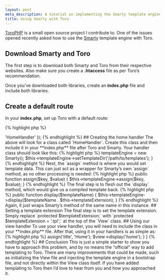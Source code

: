 ```yaml
---
layout: post
meta_description: A tutorial on implementing the Smarty template engine into a ToroPHP app.
title: Using Smarty with Toro
---
```

[ToroPHP](https://github.com/anandkunal/ToroPHP/) is a small open source project I contribute to.
One of the issues opened recently asked how to use the [Smarty](http://www.smarty.net/) template engine with Toro.

## Download Smarty and Toro

The first step is to download both Smarty and Toro from their respective websites.
Also make sure you create a **.htaccess** file as per Toro’s recommendation.

Once you’ve downloaded both libraries, create an **index.php** file and include both libraries.

## Create a default route

In your **index.php**, set up Toro with a default route:

{% highlight php %}
<?php
require('/path/to/Toro.php');
require('/path/to/Smarty.class.php');

Toro::serve(array(
    '/' => 'HomeHandler'
));
{% endhighlight %}

## Creating the home handler

The above will look for a class called `HomeHandler`.
Create this class and then include it in your **index.php** file after Toro and Smarty.

Your handler class should look like this:

{% highlight php %}
<?php
class HomeHandler
{
    public function get()
    {
        // TODO
    }
}
{% endhighlight %}

## Creating a view handler

I like to wrap my view logic into a class that I can then include in my handlers in Toro projects.
The class is simple, and has a signature that looks a little like this:

{% highlight php %}
<?php
class View
{
    protected $templateEngine;
    protected $templateExtension;

    public function __construct() {}
    public function assign($key, $value) {}
    public function display($templateName) {}
}
{% endhighlight %}

The theory is, I can change my template engine from Smarty to say, Twig, without having to re-write any view logic in my handlers.

## Fleshing out the view handler

First, let’s flesh out the constructor. Here I’ll set up Smarty and any configuration variables.

{% highlight php %}
public function __construct()
{
    $this->templateEngine = new Smarty();
    $this->templateEngine->setTemplateDir('/path/to/templates');
}
{% endhighlight %}

Next, the `assign` method is where you would set template data.
This can just act as a wrapper for Smarty’s own `assign` method, as no other processing is needed:

{% highlight php %}
public function assign($key, $value)
{
    $this->templateEngine->assign($key, $value);
}
{% endhighlight %}

The final step is to flesh out the `display` method, which would give us a compiled template back.

{% highlight php %}
public function display($templateName)
{
    $this->templateEngine->display($templateName . $this->templateExtension);
}
{% endhighlight %}

Again, it just wraps Smarty’s method of the same name in this instance.

## Setting a template extension

The final step is to set the template extension.
Simply replace `protected $templateExtension;` with `protected $templateExtension = '.tpl';` at the top of the `View` class.

## Using our view handler

To use your view handler, you will need to include the class in your **index.php** file.
After that, using it in your handlers is as simple as:

{% highlight php %}
<?php
class HomeHandler
{
    public function get()
    {
        $view = new View();
        $view->assign('title', 'Home');
        $view->display('home');
    }
}
{% endhighlight %}

## Conclusion

This is just a simple starter to show you have to approach this problem, and by no means the “official” way to add templating to Toro.
There are many improvements that could be made, such as initializing the View file and injecting the template engine in a bootstrap file, and not directly within the View class itself.

If you have added templating to Toro then I’d love to hear from you and how you approached it.